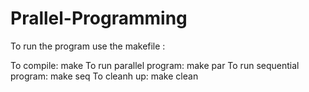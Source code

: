 # Prallel-Programming

To run the program use the makefile :

To compile:
	make
To run parallel program:
	make par
To run sequential program:
	make seq
To cleanh up:
	make clean
